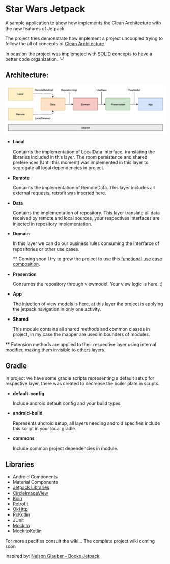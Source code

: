 # Star Wars Jetpack

A sample application to show how implements the Clean Architecture with the new features of Jetpack.

The project tries demonstrate how implement a project uncoupled trying to follow the all of concepts of [Clean Architecture](https://blog.cleancoder.com/uncle-bob/2012/08/13/the-clean-architecture.html).

In ocasion the project was implemeted with [SOLID](https://en.wikipedia.org/wiki/SOLID) concepts to have a better code organization. '-'

## Architecture:
<img src="./docs/images/architecture.png">

* __Local__
  
  Containts the implementation of LocalData interface, translating the libraries included in this layer. The room persistence and shared preferences (Until this moment) was implemented in this layer to segregate all local dependencies in project. 

* __Remote__
  
  Containts the implementation of RemoteData. This layer includes all external requests, retrofit was inserted here. 
  
* __Data__

  Contains the implementation of repository. This layer translate all data received by remote and local sources, your respectives interfaces are injected in repository implementation.

* __Domain__

  In this layer we can do our business rules consuming the interfarce of repositories or other use cases. 
  
  ** Coming soon I try to grow the project to use this [functional use case composition](https://medium.com/@june.pravin/clean-architecture-functional-style-use-case-composition-with-rxjava-kotlin-898726c97dfe).

* __Presention__

  Consumes the repository through viewmodel. Your view logic is here. :)
  
* __App__

  The injection of view models is here, at this layer the project is applying the jetpack navigation in only one activity.

* __Shared__

  This module contains all shared methods and common classes in project, in my case the mapper are used in bounders of modules.


** Extension methods are applied to their respective layer using internal modifier, making them invisible to others layers.

## Gradle
In project we have some gradle scripts representing a default setup for respective layer, there was created to decrease the boiler plate in scripts.

* __default-config__

  Include android default config and your build types.

* __android-build__

  Represents android setup, all layers needing android specifies include this script in your local gradle.

* __commons__

  Include common project dependencies in module.
  
## Libraries
* Android Components
* Material Components
* [Jetpack Libraries](https://developer.android.com/jetpack/)
* [CircleImageView](https://github.com/hdodenhof/CircleImageView)
* [Koin](https://github.com/InsertKoinIO/koin)
* [Retrofit](https://square.github.io/retrofit/)
* [OkHttp](https://square.github.io/okhttp/)
* [RxKotlin](https://github.com/ReactiveX/RxKotlin)
* JUnit
* [Mockito](http://site.mockito.org/)
* [MockitoKotlin](https://github.com/nhaarman/mockito-kotlin)


For more specifies consult the wiki... The complete project wiki coming soon

Inspired by: [Nelson Glauber - Books Jetpack](https://github.com/nglauber/books_jetpack)
